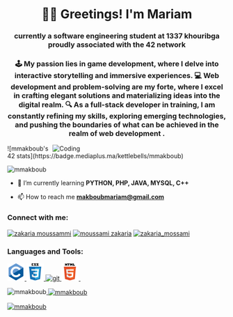 
<h1 align="center">👩‍💻 Greetings! I'm Mariam</h1>
<h3 align="center">currently a software engineering student at 1337 khouribga proudly associated with the 42 network</h3>
<h3 align="center">🕹️ My passion lies in game development, where I delve into interactive storytelling and immersive experiences.
💻 Web development and problem-solving are my forte, where I excel in crafting elegant solutions and materializing ideas into the digital realm.
🔍 As a full-stack developer in training, I am constantly refining my skills, exploring emerging technologies, and pushing the boundaries of what can be achieved in the realm of web development .</h3>
<img align="right" alt="Coding" width="400" src="https://cdn.dribbble.com/users/1059583/screenshots/4171367/coding-freak.gif">
![mmakboub's 42 stats](https://badge.mediaplus.ma/kettlebells/mmakboub)

<br>
<p align="left"> <img src="https://komarev.com/ghpvc/?username=mmakboub&label=Profile%20views&color=0e75b6&style=flat" alt="mmakboub" /> </p>

- 🌱 I’m currently learning **PYTHON, PHP, JAVA, MYSQL, C++**

- 📫 How to reach me **makboubmariam@gmail.com**

<h3 align="left">Connect with me:</h3>
<p align="left">
<a href="https://www.linkedin.com/in/mariam-makbouub-932687186/" target="blank"><img align="center" src="https://raw.githubusercontent.com/rahuldkjain/github-profile-readme-generator/master/src/images/icons/Social/linked-in-alt.svg" alt="zakaria moussammi" height="30" width="40" /></a>
<a href="https://www.facebook.com/mariam.makboub/" target="blank"><img align="center" src="https://raw.githubusercontent.com/rahuldkjain/github-profile-readme-generator/master/src/images/icons/Social/facebook.svg" alt="moussami zakaria" height="30" width="40" /></a>
<a href="https://www.instagram.com/__mariamma/" target="blank"><img align="center" src="https://raw.githubusercontent.com/rahuldkjain/github-profile-readme-generator/master/src/images/icons/Social/instagram.svg" alt="zakaria_mossami" height="30" width="40" /></a>
</p>

<h3 align="left">Languages and Tools:</h3>
<a href="https://www.cprogramming.com/" target="_blank" rel="noreferrer"> <img src="https://raw.githubusercontent.com/devicons/devicon/master/icons/c/c-original.svg" alt="c" width="40" height="40"/> </a> <a href="https://www.w3schools.com/css/" target="_blank" rel="noreferrer"> <img src="https://raw.githubusercontent.com/devicons/devicon/master/icons/css3/css3-original-wordmark.svg" alt="css3" width="40" height="40"/> </a> <a  </a> <a href="https://git-scm.com/" target="_blank" rel="noreferrer"> <img src="https://www.vectorlogo.zone/logos/git-scm/git-scm-icon.svg" alt="git" width="40" height="40"/> </a> <a href="https://www.w3.org/html/" target="_blank" rel="noreferrer"> <img src="https://raw.githubusercontent.com/devicons/devicon/master/icons/html5/html5-original-wordmark.svg" alt="html5" width="40" height="40"/> </a> <a href="https://www.java.com" target="_blank" rel="noreferrer"> <img </a> </p>

<p><img align="left" src="https://github-readme-stats.vercel.app/api/top-langs?username=mmakboub&show_icons=true&locale=en&layout=compact" alt="mmakboub" /></p>

<p>&nbsp;<img align="center" src="https://github-readme-stats.vercel.app/api?username=mmakboub&show_icons=true&locale=en" alt="mmakboub" /></p>

<p><img align="center" src="https://github-readme-streak-stats.herokuapp.com/?user=mmakboub&" alt="mmakboub" /></p>

<!---
mmakboub/mmakboub is a ✨ special ✨ repository because its `README.md` (this file) appears on your GitHub profile.
You can click the Preview link to take a look at your changes.
--->
